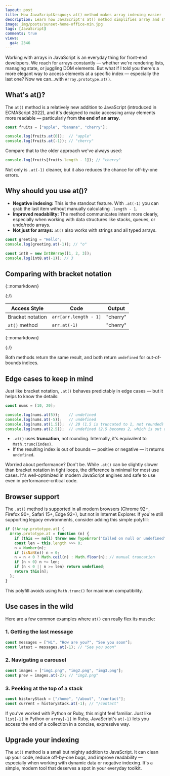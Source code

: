 ```yaml
---
layout: post
title: How JavaScript&rsquo;s at() method makes array indexing easier
description: Learn how JavaScript's at() method simplifies array and string indexing with cleaner syntax, negative indexing, and broad browser support.
image: img/posts/sunset-home-office-min.jpg
tags: [JavaScript]
comments: true
views:
  ga4: 2346
---
```


Working with arrays in JavaScript is an everyday thing for front-end developers. We reach for arrays constantly — whether we're rendering lists, managing state, or juggling DOM elements. But what if I told you there's a more elegant way to access elements at a specific index — especially the last one? Now we can...with `Array.prototype.at()`.

## What's at()?

The `at()` method is a relatively new addition to JavaScript (introduced in ECMAScript 2022), and it's designed to make accessing array elements more readable — particularly from **the end of an array**.

```js
const fruits = ["apple", "banana", "cherry"];

console.log(fruits.at(0));  // "apple"
console.log(fruits.at(-1)); // "cherry"
```

Compare that to the older approach we've always used:

```js
console.log(fruits[fruits.length - 1]); // "cherry"
```

Not only is `.at(-1)` cleaner, but it also reduces the chance for off-by-one errors.

## Why should you use at()?

- **Negative indexing:** This is the standout feature. With `.at(-1)` you can grab the last item without manually calculating `.length - 1`.
- **Improved readability:** The method communicates intent more clearly, especially when working with data structures like stacks, queues, or undo/redo arrays.
- **Not just for arrays:** `at()` also works with strings and all typed arrays.

```js
const greeting = "Hello";
console.log(greeting.at(-1)); // "o"

const int8 = new Int8Array([1, 2, 3]);
console.log(int8.at(-1)); // 3
```

## Comparing with bracket notation

{::nomarkdown}
<div class="table-container">
{:/}

| Access Style     | Code                  | Output   |
| ---------------- | --------------------- | -------- |
| Bracket notation | `arr[arr.length - 1]` | &quot;cherry&quot; |
| `at()` method    | `arr.at(-1)`          | &quot;cherry&quot; |

{::nomarkdown}
</div>
{:/}

Both methods return the same result, and both return `undefined` for out-of-bounds indices.

## Edge cases to keep in mind

Just like bracket notation, `.at()` behaves predictably in edge cases — but it helps to know the details:

```js
const nums = [10, 20];

console.log(nums.at(5));    // undefined
console.log(nums.at(-5));   // undefined
console.log(nums.at(1.5));  // 20 (1.5 is truncated to 1, not rounded)
console.log(nums.at(2.5));  // undefined (2.5 becomes 2, which is out of bounds)
```

- `.at()` uses **truncation**, not rounding. Internally, it's equivalent to `Math.trunc(index)`.
- If the resulting index is out of bounds — positive or negative — it returns `undefined`.

<aside class="message" role="note">
Worried about performance? Don't be. While <code>.at()</code> can be slightly slower than bracket notation in tight loops, the difference is minimal for most use cases. It's well-optimized in modern JavaScript engines and safe to use even in performance-critical code.
</aside>

## Browser support

The `.at()` method is supported in all modern browsers (Chrome 92+, Firefox 90+, Safari 15+, Edge 92+), but not in Internet Explorer. If you're still supporting legacy environments, consider adding this simple polyfill:

```js
if (!Array.prototype.at) {
  Array.prototype.at = function (n) {
    if (this == null) throw new TypeError("Called on null or undefined");
    const len = this.length >>> 0;
    n = Number(n);
    if (isNaN(n)) n = 0;
    n = n < 0 ? Math.ceil(n) : Math.floor(n); // manual truncation
    if (n < 0) n += len;
    if (n < 0 || n >= len) return undefined;
    return this[n];
  };
}
```

This polyfill avoids using `Math.trunc()` for maximum compatibility.

## Use cases in the wild

Here are a few common examples where `at()` can really flex its muscle:

### 1. Getting the last message

```js
const messages = ["Hi", "How are you?", "See you soon"];
const latest = messages.at(-1); // "See you soon"
```

### 2. Navigating a carousel

```js
const images = ["img1.png", "img2.png", "img3.png"];
const prev = images.at(-2); // "img2.png"
```

### 3. Peeking at the top of a stack

```js
const historyStack = ["/home", "/about", "/contact"];
const current = historyStack.at(-1); // "/contact"
```

If you've worked with Python or Ruby, this might feel familiar. Just like `list[-1]` in Python or `array[-1]` in Ruby, JavaScript's `at(-1)` lets you access the end of a collection in a concise, expressive way.

## Upgrade your indexing

The `at()` method is a small but mighty addition to JavaScript. It can clean up your code, reduce off-by-one bugs, and improve readability — especially when working with dynamic data or negative indexing. It's a simple, modern tool that deserves a spot in your everyday toolkit.